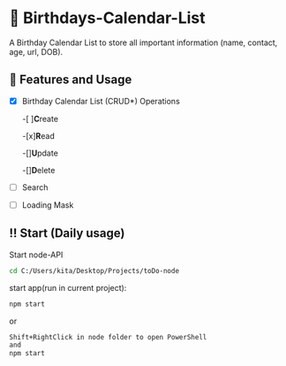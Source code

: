# 💌 Birthdays-Calendar-List

A Birthday Calendar List to store all important information (name, contact, age, url, DOB).

## 🎂 Features and Usage

-[x] Birthday Calendar List (CRUD\*) Operations

    -[ ]**C**reate

    -[x]**R**ead

    -[]**U**pdate

    -[]**D**elete

-[ ] Search

-[ ] Loading Mask

## ‼ Start (Daily usage)

Start node-API

```sh
cd C:/Users/kita/Desktop/Projects/toDo-node
```

start app(run in current project):

```sh
npm start
```

or

```sh
Shift+RightClick in node folder to open PowerShell
and
npm start
```
